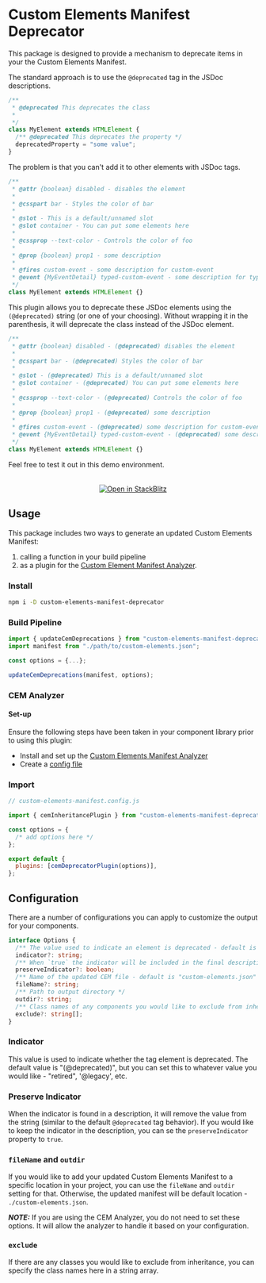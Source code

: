 # Custom Elements Manifest Deprecator

This package is designed to provide a mechanism to deprecate items in your the Custom Elements Manifest.

The standard approach is to use the `@deprecated` tag in the JSDoc descriptions.

```ts
/**
 * @deprecated This deprecates the class
 *
 */
class MyElement extends HTMLElement {
  /** @deprecated This deprecates the property */
  deprecatedProperty = "some value";
}
```

The problem is that you can't add it to other elements with JSDoc tags.

```ts
/**
 * @attr {boolean} disabled - disables the element
 *
 * @csspart bar - Styles the color of bar
 *
 * @slot - This is a default/unnamed slot
 * @slot container - You can put some elements here
 *
 * @cssprop --text-color - Controls the color of foo
 *
 * @prop {boolean} prop1 - some description
 *
 * @fires custom-event - some description for custom-event
 * @event {MyEventDetail} typed-custom-event - some description for typed-custom-event
 */
class MyElement extends HTMLElement {}
```

This plugin allows you to deprecate these JSDoc elements using the `(@deprecated)` string (or one of your choosing). Without wrapping it in the parenthesis, it will deprecate the class instead of the JSDoc element.

```ts
/**
 * @attr {boolean} disabled - (@deprecated) disables the element
 *
 * @csspart bar - (@deprecated) Styles the color of bar
 *
 * @slot - (@deprecated) This is a default/unnamed slot
 * @slot container - (@deprecated) You can put some elements here
 *
 * @cssprop --text-color - (@deprecated) Controls the color of foo
 *
 * @prop {boolean} prop1 - (@deprecated) some description
 *
 * @fires custom-event - (@deprecated) some description for custom-event
 * @event {MyEventDetail} typed-custom-event - (@deprecated) some description for typed-custom-event
 */
class MyElement extends HTMLElement {}
```

Feel free to test it out in this demo environment.

<div style="text-align: center; margin-top: 32px;">
  <a href="https://stackblitz.com/github/break-stuff/cem-tools/tree/main/packages/deprecator/demo?title='CEM Deprecator'&file=src%2Fmy-element.ts">
    <img
      alt="Open in StackBlitz"
      src="https://developer.stackblitz.com/img/open_in_stackblitz.svg"
    />
  </a>
</div>

## Usage

This package includes two ways to generate an updated Custom Elements Manifest:

1. calling a function in your build pipeline
2. as a plugin for the [Custom Element Manifest Analyzer](https://custom-elements-manifest.open-wc.org/).

### Install

```bash
npm i -D custom-elements-manifest-deprecator
```

### Build Pipeline

```js
import { updateCemDeprecations } from "custom-elements-manifest-deprecator";
import manifest from "./path/to/custom-elements.json";

const options = {...};

updateCemDeprecations(manifest, options);
```

### CEM Analyzer

#### Set-up

Ensure the following steps have been taken in your component library prior to using this plugin:

- Install and set up the [Custom Elements Manifest Analyzer](https://custom-elements-manifest.open-wc.org/analyzer/getting-started/)
- Create a [config file](https://custom-elements-manifest.open-wc.org/analyzer/config/#config-file)

### Import

```js
// custom-elements-manifest.config.js

import { cemInheritancePlugin } from "custom-elements-manifest-deprecator";

const options = {
  /* add options here */
};

export default {
  plugins: [cemDeprecatorPlugin(options)],
};
```

## Configuration

There are a number of configurations you can apply to customize the output for your components.

```ts
interface Options {
  /** The value used to indicate an element is deprecated - default is "(@deprecated)" */
  indicator?: string;
  /** When `true` the indicator will be included in the final description - default is `false` */
  preserveIndicator?: boolean;
  /** Name of the updated CEM file - default is "custom-elements.json" */
  fileName?: string;
  /** Path to output directory */
  outdir?: string;
  /** Class names of any components you would like to exclude from inheritance */
  exclude?: string[];
}
```

### Indicator

This value is used to indicate whether the tag element is deprecated. The default value is "(@deprecated)", but you can set this to whatever value you would like - "retired", '@legacy', etc.

### Preserve Indicator

When the indicator is found in a description, it will remove the value from the string (similar to the default `@deprecated` tag behavior). If you would like to keep the indicator in the description, you can se the `preserveIndicator` property to `true`.

### `fileName` and `outdir`

If you would like to add your updated Custom Elements Manifest to a specific location in your project, you can use the `fileName` and `outdir` setting for that. Otherwise, the updated manifest will be default location - `./custom-elements.json`.

**_NOTE:_** If you are using the CEM Analyzer, you do not need to set these options. It will allow the analyzer to handle it based on your configuration.

### `exclude`

If there are any classes you would like to exclude from inheritance, you can specify the class names here in a string array.
